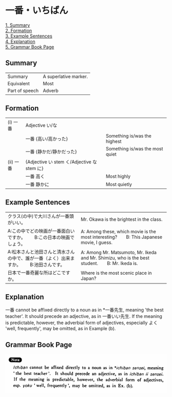 # 一番・いちばん

[1. Summary](#summary)<br>
[2. Formation](#formation)<br>
[3. Example Sentences](#example-sentences)<br>
[4. Explanation](#explanation)<br>
[5. Grammar Book Page](#grammar-book-page)<br>


## Summary

<table><tr>   <td>Summary</td>   <td>A superlative marker.</td></tr><tr>   <td>Equivalent</td>   <td>Most</td></tr><tr>   <td>Part of speech</td>   <td>Adverb</td></tr></table>

## Formation

<table class="table"> <tbody><tr class="tr head"> <td class="td"><span class="numbers">(i)</span> <span> <span class="concept">一番</span></span></td> <td class="td"><span class="bold"><span>Adjective い/な</span></span></td> <td class="td"><span>&nbsp;</span></td> </tr> <tr class="tr"> <td class="td"><span>&nbsp;</span></td> <td class="td"><span class="concept">一番</span><span> {高い/高かった}</span></td> <td class="td"><span>Something    is/was the highest</span></td> </tr> <tr class="tr"> <td class="td"><span>&nbsp;</span></td> <td class="td"><span class="concept">一番</span><span> {静かだ/静かだった}</span></td> <td class="td"><span>Something    is/was the most quiet</span></td> </tr> <tr class="tr head"> <td class="td"><span class="numbers">(ii)</span> <span> <span class="concept">一番</span></span></td> <td class="td"><span class="bold"><span>{Adjective い stem く/Adjective な stem に}</span></span></td> <td class="td"><span>&nbsp;</span></td> </tr> <tr class="tr"> <td class="td"><span>&nbsp;</span></td> <td class="td"><span class="concept">一番 </span><span>高<span class="concept">く</span></span> </td> <td class="td"><span>Most    highly</span></td> </tr> <tr class="tr"> <td class="td"><span>&nbsp;</span></td> <td class="td"><span class="concept">一番 </span><span>静か<span class="concept">に</span></span> </td> <td class="td"><span>Most    quietly</span></td> </tr></tbody></table>

## Example Sentences

<table><tr>   <td>クラス(の中)で大川さんが一番頭がいい。</td>   <td>Mr. Okawa is the brightest in the class.</td></tr><tr>   <td>A:この中でどの映画が一番面白いですか。  B:この日本の映画でしょう。</td>   <td>A: Among these, which movie is the most interesting?&emsp;&emsp;B: This Japanese movie, I guess.</td></tr><tr>   <td>A:松本さんと池田さんと清水さんの中で、誰が一番（よく）出来ますか。  B:池田さんです。</td>   <td>A: Among Mr. Matsumoto, Mr. Ikeda and Mr. Shimizu, who is the best student.&emsp;&emsp;B: Mr. Ikeda is.</td></tr><tr>   <td>日本で一番奇麗な所はどこですか。</td>   <td>Where is the most scenic place in Japan?</td></tr></table>

## Explanation

<p><span class="cloze">一番</span> cannot be affixed directly to a noun as in *<span class="cloze">一番</span>先生, meaning 'the best teacher'. It should precede an adjective, as in <span class="cloze">一番</span>いい先生. If the meaning is predictable, however, the adverbial form of adjectives, especially よく 'well, frequently', may be omitted, as in Example (b).</p>

## Grammar Book Page

![](../img/Basic一番.png)


